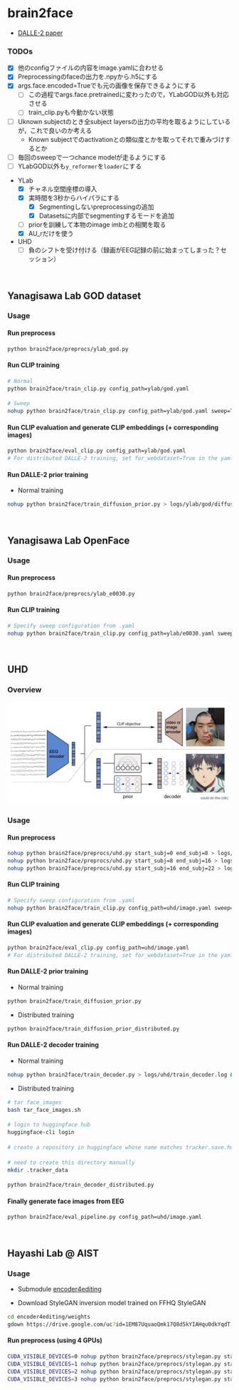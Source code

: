 # brain2face

- [DALLE-2 paper](https://arxiv.org/pdf/2204.06125.pdf)

### TODOs

- [x] 他のconfigファイルの内容をimage.yamlに合わせる
- [x] Preprocessingのfaceの出力を.npyから.h5にする
- [x] args.face.encoded=Trueでも元の画像を保存できるようにする
  - [ ] この過程でargs.face.pretrainedに変わったので，YLabGOD以外も対応させる
  - [ ] train_clip.pyも今動かない状態
- [ ] Uknown subjectのとき全subject layersの出力の平均を取るようにしているが，これで良いのか考える
  - Known subjectでのactivationとの類似度とかを取ってそれで重みづけするとか
- [ ] 毎回のsweepで一つchance modelが走るようにする
- [ ] YLabGOD以外も`y_reformer`を`loader`にする
- YLab
  - [x] チャネル空間座標の導入
  - [x] 実時間を3秒からハイパラにする
    - [x] Segmentingしないpreprocessingの追加
    - [x] Datasetsに内部でsegmentingするモードを追加
  - [ ] priorを訓練して本物のimage imbとの相関を取る
  - [x] AU_rだけを使う
- UHD
  - [ ] 負のシフトを受け付ける（録画がEEG記録の前に始まってしまった？セッション）

<br>

## Yanagisawa Lab GOD dataset

### Usage

#### Run preprocess

```bash
python brain2face/preprocs/ylab_god.py
```

#### Run CLIP training

```bash
# Normal
python brain2face/train_clip.py config_path=ylab/god.yaml 

# Sweep
nohup python brain2face/train_clip.py config_path=ylab/god.yaml sweep=True > logs/ylab/god/sweep_clip.log &
```

#### Run CLIP evaluation and generate CLIP embeddings (+ corresponding images)

```bash
python brain2face/eval_clip.py config_path=ylab/god.yaml
# For distributed DALLE-2 training, set for_webdataset=True in the yaml
```

#### Run DALLE-2 prior training

- Normal training

```bash
nohup python brain2face/train_diffusion_prior.py > logs/ylab/god/diffusion_prior.log &
```

<br>

## Yanagisawa Lab OpenFace

### Usage

#### Run preprocess

```bash
python brain2face/preprocs/ylab_e0030.py
```

#### Run CLIP training

```bash
# Specify sweep configuration from .yaml
nohup python brain2face/train_clip.py config_path=ylab/e0030.yaml sweep=True > logs/ylab/sweep_clip.log &
```

<br>

## UHD

### Overview

<div align="center"><img src="assets/overview.jpeg" width=700></div>

### Usage

#### Run preprocess

```bash
nohup python brain2face/preprocs/uhd.py start_subj=0 end_subj=8 > logs/uhd/out1.log &
nohup python brain2face/preprocs/uhd.py start_subj=8 end_subj=16 > logs/uhd/out2.log &
nohup python brain2face/preprocs/uhd.py start_subj=16 end_subj=22 > logs/uhd/out3.log &
```

#### Run CLIP training

```bash
# Specify sweep configuration from .yaml
nohup python brain2face/train_clip.py config_path=uhd/image.yaml sweep=True > logs/uhd/sweep_clip.log &
```

#### Run CLIP evaluation and generate CLIP embeddings (+ corresponding images)

```bash
python brain2face/eval_clip.py config_path=uhd/image.yaml
# For distributed DALLE-2 training, set for_webdataset=True in the yaml
```

#### Run DALLE-2 prior training

- Normal training

```bash
python brain2face/train_diffusion_prior.py
```

- Distributed training

```bash
python brain2face/train_diffusion_prior_distributed.py
```

#### Run DALLE-2 decoder training

- Normal training

```bash
nohup python brain2face/train_decoder.py > logs/uhd/train_decoder.log &
```

- Distributed training

```bash
# tar face_images
bash tar_face_images.sh

# login to huggingface hub
huggingface-cli login

# create a repository in huggingface whose name matches tracker.save.huggingface_repo in decoder.json

# need to create this directory manually
mkdir .tracker_data

python brain2face/train_decoder_distributed.py
```

#### Finally generate face images from EEG

```bash
python brain2face/eval_pipeline.py config_path=uhd/image.yaml
```

<br>

## Hayashi Lab @ AIST

### Usage

- Submodule [encoder4editing](https://github.com/SeanNobel/encoder4editing)

- Download StyleGAN inversion model trained on FFHQ StyleGAN

```bash
cd encoder4editing/weights
gdown https://drive.google.com/uc?id=1EM87UquaoQmk17Q8d5kYIAHqu0dkYqdT
```

#### Run preprocess (using 4 GPUs)

```bash
CUDA_VISIBLE_DEVICES=0 nohup python brain2face/preprocs/stylegan.py start_subj=0 end_subj=8 > logs/ica/out1.log &
CUDA_VISIBLE_DEVICES=1 nohup python brain2face/preprocs/stylegan.py start_subj=8 end_subj=16 > logs/ica/out2.log &
CUDA_VISIBLE_DEVICES=2 nohup python brain2face/preprocs/stylegan.py start_subj=16 end_subj=24 > logs/ica/out3.log &
CUDA_VISIBLE_DEVICES=3 nohup python brain2face/preprocs/stylegan.py start_subj=24 end_subj=32 > logs/ica/out4.log &
```